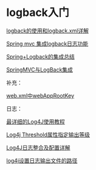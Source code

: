 # logback入门

[logback的使用和logback.xml详解](https://www.cnblogs.com/warking/p/5710303.html)

[Spring mvc 集成logback日志功能](https://blog.csdn.net/GAMEloft9/article/details/78651780)

[Spring+Logback的集成总结](https://www.cnblogs.com/OnlyCT/p/7762134.html)

[SpringMVC与LogBack集成](https://blog.csdn.net/wangyuanjun008/article/details/79120914)

补充：

[web.xml中webAppRootKey](https://www.cnblogs.com/liaojie970/p/5528439.html)

日志：

[最详细的Log4J使用教程](https://blog.csdn.net/u013870094/article/details/79518028)

[Log4j Threshold属性指定输出等级](https://www.cnblogs.com/wqsbk/p/6817871.html)

[Log4J日志整合及配置详解](https://www.cnblogs.com/wangzhuxing/p/7753420.html)

[log4j设置日志输出文件的路径](https://blog.csdn.net/lg346426260/article/details/56674290)
